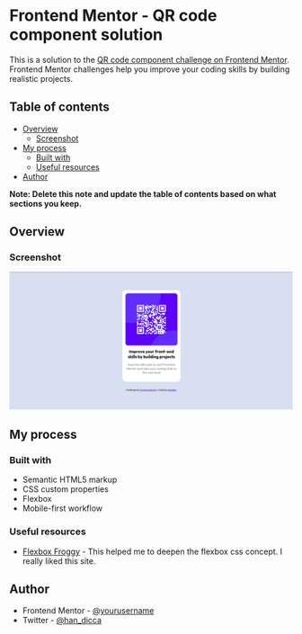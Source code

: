 # Frontend Mentor - QR code component solution

This is a solution to the [QR code component challenge on Frontend Mentor](https://www.frontendmentor.io/challenges/qr-code-component-iux_sIO_H). Frontend Mentor challenges help you improve your coding skills by building realistic projects.

## Table of contents

- [Overview](#overview)
  - [Screenshot](#screenshot)
- [My process](#my-process)
  - [Built with](#built-with)
  - [Useful resources](#useful-resources)
- [Author](#author)

**Note: Delete this note and update the table of contents based on what sections you keep.**

## Overview

### Screenshot

![](./screenshot.png)

## My process

### Built with

- Semantic HTML5 markup
- CSS custom properties
- Flexbox
- Mobile-first workflow

### Useful resources

- [Flexbox Froggy](https://flexboxfroggy.com/) - This helped me to deepen the flexbox css concept. I really liked this site.

## Author

- Frontend Mentor - [@yourusername](https://www.frontendmentor.io/profile/kun026)
- Twitter - [@han_dicca](https://www.twitter.com/han_dicca)
